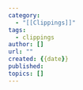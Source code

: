 ```yaml
---
category:
  - "[[Clippings]]"
tags:
  - clippings
author: []
url: ""
created: {{date}}
published: 
topics: []
---
```



